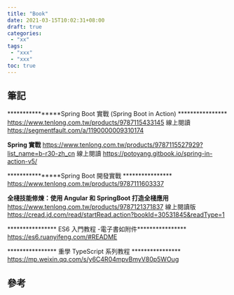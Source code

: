 ```yaml
---
title: "Book"
date: 2021-03-15T10:02:31+08:00
draft: true
categories:
 - "xx"
tags:
 - "xxx"
 - "xxx"
toc: true
---
```


## 筆記
<!-- 簡介 -->
<!--more-->

****************Spring Boot 實戰 (Spring Boot in Action) ****************
https://www.tenlong.com.tw/products/9787115433145
線上閱讀
https://segmentfault.com/a/1190000009310174

****************Spring 實戰****************
https://www.tenlong.com.tw/products/9787115527929?list_name=b-r30-zh_cn
線上閱讀
https://potoyang.gitbook.io/spring-in-action-v5/

****************Spring Boot 開發實戰 ****************
https://www.tenlong.com.tw/products/9787111603337

****************全棧技能修煉：使用 Angular 和 SpringBoot 打造全棧應用****************
https://www.tenlong.com.tw/products/9787121371837
線上閱讀版
https://cread.jd.com/read/startRead.action?bookId=30531845&readType=1

**************** ES6 入門教程 -電子書如附件****************
https://es6.ruanyifeng.com/#README

**************** 重學 TypeScript 系列教程 ****************
https://mp.weixin.qq.com/s/y6C4R04mpvBmyV80p5WOug




## 參考
